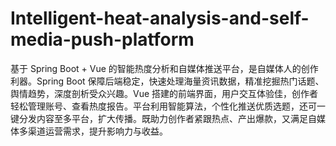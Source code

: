 # Intelligent-heat-analysis-and-self-media-push-platform
基于 Spring Boot + Vue 的智能热度分析和自媒体推送平台，是自媒体人的创作利器。Spring Boot 保障后端稳定，快速处理海量资讯数据，精准挖掘热门话题、舆情趋势，深度剖析受众兴趣。Vue 搭建的前端界面，用户交互体验佳，创作者轻松管理账号、查看热度报告。平台利用智能算法，个性化推送优质选题，还可一键分发内容至多平台，扩大传播。既助力创作者紧跟热点、产出爆款，又满足自媒体多渠道运营需求，提升影响力与收益。 
